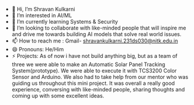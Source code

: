 - 👋 Hi, I’m Shravan Kulkarni
- 👀 I’m interested in AI/ML 
- 🌱 I’m currently learning Systems & Security
- 💞️ I’m looking to collaborate with like-minded people that will inspire me and drive me towards building AI models that solve real world issues.
- 📫 How to reach me : Gmail- shravankulkarni.231ds030@nitk.edu.in
- 😄 Pronouns: He/Him
- ⚡ Projects: As of now i have not build anything big, but as a team of three we were able to make an Automatic Solar Panel Tracking System(prototype). We were able to execute it with TCS3200 Color Sensor and Arduino. We also had to take help from our mentor who was guiding us throughout this mini project. It was overall a really good experience, conversing with like-minded people, sharing thoughts and coming up with some excellent ideas.

<!---
ShravanKulkarni1004/ShravanKulkarni1004 is a ✨ special ✨ repository because its `README.md` (this file) appears on your GitHub profile.
You can click the Preview link to take a look at your changes.
--->
